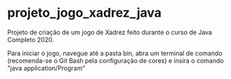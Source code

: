 # projeto_jogo_xadrez_java
Projeto de criação de um jogo de Xadrez feito durante o curso de Java Completo 2020.

Para iniciar o jogo, navegue até a pasta bin, abra um terminal de comando (recomenda-se o Git Bash pela configuração de cores) e insira o comando "java application/Program"
